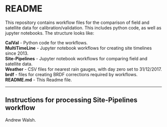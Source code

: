 # README #

This repository contains workflow files for the comparison of field and satellite data
for calibration/validation. This includes python code, as well as jupyter notebooks. The structure looks like:

<B>CalVal</B> - Python code for the workflows.<BR>
<B>MultiTimeLine</B> - Jupyter notebook workflows for creating site timelines since 2013.<BR>
<B>Site-Pipelines</B> - Jupyter notebook workflows for comparing field and satellite data.<BR>
<B>Weather</B> - CSV files for nearest rain gauges, with day zero set to 31/12/2017.<BR>
<B>brdf</B> - files for creating BRDF corrections required by workflows.<BR>
<B>README.md</B> - This Readme file.<P>

<HR>
  
<H2>Instructions for processing Site-Pipelines workflow</H2> 

Andrew Walsh.
